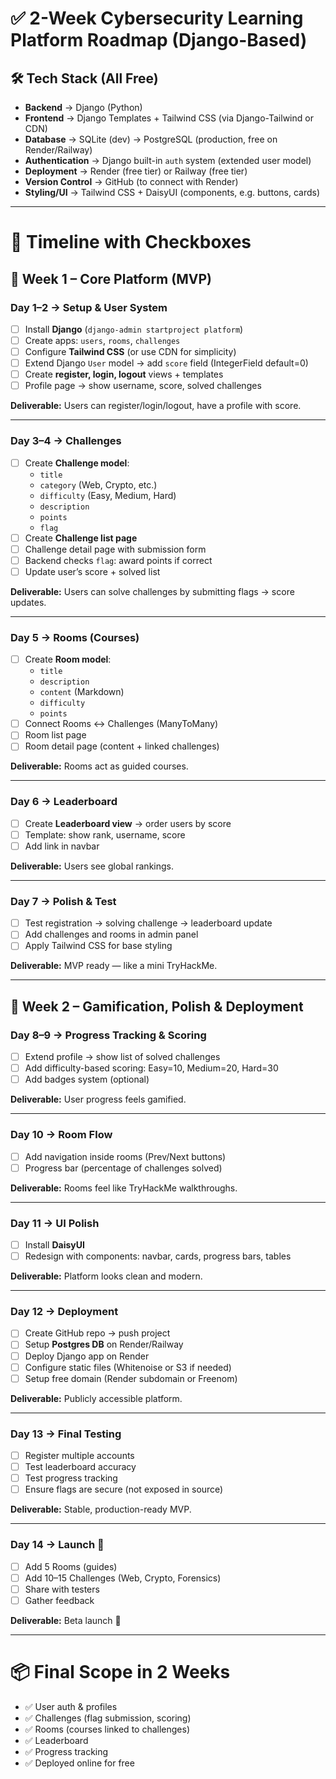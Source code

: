 
# ✅ 2-Week Cybersecurity Learning Platform Roadmap (Django-Based)

## 🛠️ Tech Stack (All Free)
- **Backend** → Django (Python)  
- **Frontend** → Django Templates + Tailwind CSS (via Django-Tailwind or CDN)  
- **Database** → SQLite (dev) → PostgreSQL (production, free on Render/Railway)  
- **Authentication** → Django built-in `auth` system (extended user model)  
- **Deployment** → Render (free tier) or Railway (free tier)  
- **Version Control** → GitHub (to connect with Render)  
- **Styling/UI** → Tailwind CSS + DaisyUI (components, e.g. buttons, cards)  

---

# 📅 Timeline with Checkboxes

## 🔹 Week 1 – Core Platform (MVP)

### Day 1–2 → Setup & User System
- [ ] Install **Django** (`django-admin startproject platform`)  
- [ ] Create apps: `users`, `rooms`, `challenges`  
- [ ] Configure **Tailwind CSS** (or use CDN for simplicity)  
- [ ] Extend Django `User` model → add `score` field (IntegerField default=0)  
- [ ] Create **register, login, logout** views + templates  
- [ ] Profile page → show username, score, solved challenges  

**Deliverable:** Users can register/login/logout, have a profile with score.  

---

### Day 3–4 → Challenges
- [ ] Create **Challenge model**:  
  - `title`  
  - `category` (Web, Crypto, etc.)  
  - `difficulty` (Easy, Medium, Hard)  
  - `description`  
  - `points`  
  - `flag`  
- [ ] Create **Challenge list page**  
- [ ] Challenge detail page with submission form  
- [ ] Backend checks `flag`: award points if correct  
- [ ] Update user’s score + solved list  

**Deliverable:** Users can solve challenges by submitting flags → score updates.  

---

### Day 5 → Rooms (Courses)
- [ ] Create **Room model**:  
  - `title`  
  - `description`  
  - `content` (Markdown)  
  - `difficulty`  
  - `points`  
- [ ] Connect Rooms ↔ Challenges (ManyToMany)  
- [ ] Room list page  
- [ ] Room detail page (content + linked challenges)  

**Deliverable:** Rooms act as guided courses.  

---

### Day 6 → Leaderboard
- [ ] Create **Leaderboard view** → order users by score  
- [ ] Template: show rank, username, score  
- [ ] Add link in navbar  

**Deliverable:** Users see global rankings.  

---

### Day 7 → Polish & Test
- [ ] Test registration → solving challenge → leaderboard update  
- [ ] Add challenges and rooms in admin panel  
- [ ] Apply Tailwind CSS for base styling  

**Deliverable:** MVP ready — like a mini TryHackMe.  

---

## 🔹 Week 2 – Gamification, Polish & Deployment

### Day 8–9 → Progress Tracking & Scoring
- [ ] Extend profile → show list of solved challenges  
- [ ] Add difficulty-based scoring: Easy=10, Medium=20, Hard=30  
- [ ] Add badges system (optional)  

**Deliverable:** User progress feels gamified.  

---

### Day 10 → Room Flow
- [ ] Add navigation inside rooms (Prev/Next buttons)  
- [ ] Progress bar (percentage of challenges solved)  

**Deliverable:** Rooms feel like TryHackMe walkthroughs.  

---

### Day 11 → UI Polish
- [ ] Install **DaisyUI**  
- [ ] Redesign with components: navbar, cards, progress bars, tables  

**Deliverable:** Platform looks clean and modern.  

---

### Day 12 → Deployment
- [ ] Create GitHub repo → push project  
- [ ] Setup **Postgres DB** on Render/Railway  
- [ ] Deploy Django app on Render  
- [ ] Configure static files (Whitenoise or S3 if needed)  
- [ ] Setup free domain (Render subdomain or Freenom)  

**Deliverable:** Publicly accessible platform.  

---

### Day 13 → Final Testing
- [ ] Register multiple accounts  
- [ ] Test leaderboard accuracy  
- [ ] Test progress tracking  
- [ ] Ensure flags are secure (not exposed in source)  

**Deliverable:** Stable, production-ready MVP.  

---

### Day 14 → Launch 🚀
- [ ] Add 5 Rooms (guides)  
- [ ] Add 10–15 Challenges (Web, Crypto, Forensics)  
- [ ] Share with testers  
- [ ] Gather feedback  

**Deliverable:** Beta launch 🎉  

---

# 📦 Final Scope in 2 Weeks
- ✅ User auth & profiles  
- ✅ Challenges (flag submission, scoring)  
- ✅ Rooms (courses linked to challenges)  
- ✅ Leaderboard  
- ✅ Progress tracking  
- ✅ Deployed online for free  